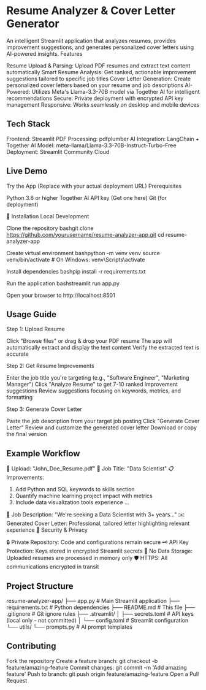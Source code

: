 # Resume Analyzer & Cover Letter Generator

An intelligent Streamlit application that analyzes resumes, provides improvement suggestions, and generates personalized cover letters using AI-powered insights.
Features

Resume Upload & Parsing: Upload PDF resumes and extract text content automatically
Smart Resume Analysis: Get ranked, actionable improvement suggestions tailored to specific job titles
Cover Letter Generation: Create personalized cover letters based on your resume and job descriptions
AI-Powered: Utilizes Meta's Llama-3.3-70B model via Together AI for intelligent recommendations
Secure: Private deployment with encrypted API key management
Responsive: Works seamlessly on desktop and mobile devices

## Tech Stack

Frontend: Streamlit
PDF Processing: pdfplumber
AI Integration: LangChain + Together AI
Model: meta-llama/Llama-3.3-70B-Instruct-Turbo-Free
Deployment: Streamlit Community Cloud

## Live Demo
Try the App (Replace with your actual deployment URL)
Prerequisites

Python 3.8 or higher
Together AI API key (Get one here)
Git (for deployment)

🔧 Installation
Local Development

Clone the repository
bashgit clone https://github.com/yourusername/resume-analyzer-app.git
cd resume-analyzer-app

Create virtual environment
bashpython -m venv venv
source venv/bin/activate  # On Windows: venv\Scripts\activate

Install dependencies
bashpip install -r requirements.txt

Run the application
bashstreamlit run app.py

Open your browser to http://localhost:8501

## Usage Guide
Step 1: Upload Resume

Click "Browse files" or drag & drop your PDF resume
The app will automatically extract and display the text content
Verify the extracted text is accurate

Step 2: Get Resume Improvements

Enter the job title you're targeting (e.g., "Software Engineer", "Marketing Manager")
Click "Analyze Resume" to get 7-10 ranked improvement suggestions
Review suggestions focusing on keywords, metrics, and formatting

Step 3: Generate Cover Letter

Paste the job description from your target job posting
Click "Generate Cover Letter"
Review and customize the generated cover letter
Download or copy the final version

## Example Workflow
📄 Upload: "John_Doe_Resume.pdf"
🎯 Job Title: "Data Scientist"
📋 Improvements: 
   1. Add Python and SQL keywords to skills section
   2. Quantify machine learning project impact with metrics
   3. Include data visualization tools experience
   ...

📝 Job Description: "We're seeking a Data Scientist with 3+ years..."
✉️ Generated Cover Letter: Professional, tailored letter highlighting relevant experience
🔐 Security & Privacy

🔒 Private Repository: Code and configurations remain secure
🗝️ API Key Protection: Keys stored in encrypted Streamlit secrets
📄 No Data Storage: Uploaded resumes are processed in memory only
🛡️ HTTPS: All communications encrypted in transit

## Project Structure
resume-analyzer-app/
├── app.py                 # Main Streamlit application
├── requirements.txt       # Python dependencies
├── README.md             # This file
├── .gitignore           # Git ignore rules
├── .streamlit/
│   ├── secrets.toml     # API keys (local only - not committed)
│   └── config.toml      # Streamlit configuration
└── utils/
    └── prompts.py       # AI prompt templates
## Contributing

Fork the repository
Create a feature branch: git checkout -b feature/amazing-feature
Commit changes: git commit -m 'Add amazing feature'
Push to branch: git push origin feature/amazing-feature
Open a Pull Request
